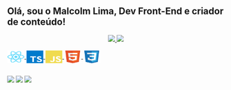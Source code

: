 ## Olá, sou o Malcolm Lima, Dev Front-End e criador de conteúdo!

<div align="center">
  <a href="https://github.com/MalcolmMello">
  <img height="180em" src="https://github-readme-stats.vercel.app/api?username=MalcolmMello&show_icons=true&theme=dracula&include_all_commits=true&count_private=true"/>
  <img height="180em" src="https://github-readme-stats.vercel.app/api/top-langs/?username=MalcolmMello&layout=compact&langs_count=7&theme=dracula"/>
</div>
<div style="display: inline_block"><br>
  <img align="center" alt="Malcolm-React" height="30" width="40" src="https://raw.githubusercontent.com/devicons/devicon/master/icons/react/react-original.svg">
  <img align="center" alt="Malcolm-Ts" height="30" width="40" src="https://raw.githubusercontent.com/devicons/devicon/master/icons/typescript/typescript-plain.svg">
  <img align="center" alt="Malcolm-Js" height="30" width="40" src="https://raw.githubusercontent.com/devicons/devicon/master/icons/javascript/javascript-plain.svg">
  <img align="center" alt="Malcolm-HTML" height="30" width="40" src="https://raw.githubusercontent.com/devicons/devicon/master/icons/html5/html5-original.svg">
  <img align="center" alt="Malcolm-CSS" height="30" width="40" src="https://raw.githubusercontent.com/devicons/devicon/master/icons/css3/css3-original.svg">
</div>
  
  ##
  
<div> 
  <a href="https://www.youtube.com/channel/UC4WpfhVSFKAyLlBvFGWOnQg" target="_blank"><img src="https://img.shields.io/badge/YouTube-FF0000?style=for-the-badge&logo=youtube&logoColor=white" target="_blank"></a>
  <a href = "mailto:malcolmmellolima@gmail.com"><img src="https://img.shields.io/badge/-Gmail-%23333?style=for-the-badge&logo=gmail&logoColor=white" target="_blank"></a>
  <a href="https://www.linkedin.com/in/malcolm-de-mello-a8208a224/" target="_blank"><img src="https://img.shields.io/badge/-LinkedIn-%230077B5?style=for-the-badge&logo=linkedin&logoColor=white" target="_blank"></a> 
 
</div>
